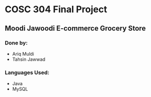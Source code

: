 # COSC 304 Final Project

## Moodi Jawoodi E-commerce Grocery Store

### Done by:
- Ariq Muldi
- Tahsin Jawwad

### Languages Used:
- Java
- MySQL
